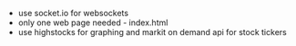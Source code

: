 - use socket.io for websockets
- only one web page needed - index.html
- use highstocks for graphing and markit on demand api for stock tickers